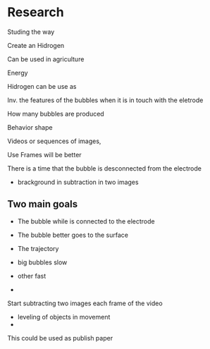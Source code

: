 # Research

Studing the way 

Create an Hidrogen

Can be used in agriculture

Energy

Hidrogen can be use as

Inv. the features of the bubbles when it is in touch with the eletrode

How many bubbles are produced

Behavior shape

Videos or sequences of images, 

Use Frames will be better

There is a time that the bubble is desconnected from the electrode

- brackground in subtraction in two images

## Two main goals  
- The bubble while is connected to the electrode
- The bubble better goes to the surface


- The trajectory
- big bubbles slow
- other fast
- 

Start subtracting two images
 each frame of the video


- leveling of objects in movement
- 


This could be used as publish paper